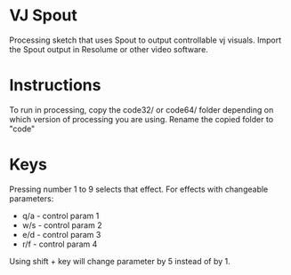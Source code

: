 # VJ Spout
Processing sketch that uses Spout to output controllable vj visuals.
Import the Spout output in Resolume or other video software.

# Instructions
To run in processing, copy the code32/ or code64/ folder depending
on which version of processing you are using. Rename the copied folder 
to "code"

# Keys
Pressing number 1 to 9 selects that effect.
For effects with changeable parameters:

- q/a - control param 1
- w/s - control param 2
- e/d - control param 3
- r/f - control param 4

Using shift + key will change parameter by 5 instead of by 1.